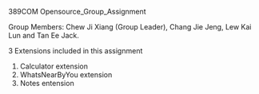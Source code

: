 389COM Opensource_Group_Assignment 

Group Members: Chew Ji Xiang (Group Leader), Chang Jie Jeng, Lew Kai Lun and Tan Ee Jack. 

3 Extensions included in this assignment
1. Calculator extension
2. WhatsNearByYou extension
3. Notes entension 
